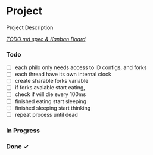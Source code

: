 # Project

Project Description

<em>[TODO.md spec & Kanban Board](https://bit.ly/3fCwKfM)</em>

### Todo

- [ ] each philo only needs access to ID configs, and forks  
- [ ] each thread have its own internal clock  
- [ ] create sharable forks variable  
- [ ] if forks avaiable start eating,  
- [ ] check if will die every 100ms  
- [ ] finished eating start sleeping  
- [ ] finished sleeping start thinking  
- [ ] repeat process until dead  

### In Progress


### Done ✓


